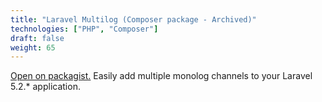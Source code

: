 ```yaml
---
title: "Laravel Multilog (Composer package - Archived)"
technologies: ["PHP", "Composer"]
draft: false
weight: 65
---
```


[Open on packagist.](https://packagist.org/packages/karlomikus/multilog) Easily add multiple monolog channels to your Laravel 5.2.* application.
